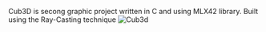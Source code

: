 Cub3D is secong graphic project written in C and using MLX42 library.
Built using the Ray-Casting technique
![Cub3d](https://github.com/user-attachments/assets/f15e3599-3d3d-4231-9715-a59b87f679f4)
